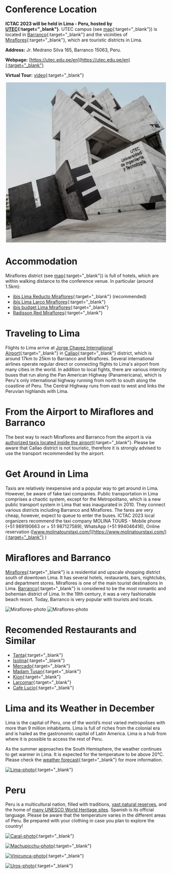 <!--  ---
layout: location
--- -->
# Conference Location

__ICTAC 2023 will be held in Lima - Peru, hosted by [UTEC](https://utec.edu.pe/en){:target="_blank"}__. UTEC campus (see [map](https://goo.gl/maps/VFgSSJTLk33kjpKo7){:target="_blank"}) is located in [Barranco](https://wikitravel.org/en/Lima/Barranco){:target="_blank"} and the vicinities of [Miraflores](https://wikitravel.org/en/Lima/Miraflores){:target="_blank"}, which are touristic districts in Lima.

__Address:__ Jr. Medrano Silva 165, Barranco 15063, Peru. 

__Webpage:__ [https://utec.edu.pe/en](https://utec.edu.pe/en){:target="_blank"}

__Virtual Tour:__ [video](https://recorridovirtual.utec.edu.pe/){:target="_blank"}

<p style="text-align:center;"> <img src="/assets/img/Campus_UTEC_Lima.jpg" alt="UTEC-photo" width="500" height="auto"> </p>

# Accommodation

Miraflores district (see [map](https://www.google.com/maps/search/Miraflores+Peru+hotels/){:target="_blank"}) is full of hotels, which are within walking distance to the conference venue. In particular (around 1.5km):
 - [ibis Lima Reducto Miraflores](https://all.accor.com/hotel/8729/index.en.shtml){:target="_blank"} (recommended)
 - [ibis Lima Larco Miraflores](https://all.accor.com/hotel/6971/index.en.shtml){:target="_blank"}
 - [ibis budget Lima Miraflores](https://all.accor.com/hotel/A8F5/index.en.shtml){:target="_blank"}
 - [Radisson Red Miraflores](https://www.choicehotels.com/peru/miraflores/radisson-red-hotels/pe005){:target="_blank"}

# Traveling to Lima

Flights to Lima arrive at [Jorge Chavez International Airport](https://www.lima-airport.com/en/){:target="_blank"} in [Callao](https://en.wikipedia.org/wiki/Callao){:target="_blank"} district, which is around 17km to 25km to Barranco and Miraflores. Several international airlines operate regular direct or connecting flights to Lima's airport from many cities in the world.
In addition to local fights, there are various intercity buses that run along the Pan American Highway (Panamericana), which is Peru's only international highway running from north to south along the coastline of Peru. The Central Highway runs from east to west and links the Peruvian highlands with Lima. 

# From the Airport to Miraflores and Barranco

The best way to reach Miraflores and Barranco from the airport is via [authorized taxis located inside the airport](https://www.lima-airport.com/en/cms/pasajeros/transport/taxis){:target="_blank"}. Please be aware that Callao district is not touristic, therefore it is strongly advised to use the transport recommended by the airport.

# Get Around in Lima

Taxis are relatively inexpensive and a popular way to get around in Lima. However, be aware of fake taxi companies. Public transportation in Lima comprises a chaotic system, except for the Metropolitano, which is a new public transport system in Lima that was inaugurated in 2010. They connect various districts including Barranco and Miraflores. The fares are very cheap, however, expect to queue to enter the buses. 
ICTAC 2023 local organizers recommend
the taxi company MOLINA TOURS - 
Mobile phone (+51 989190663    or      + 51 987127589),
WhatsApp (+51 994046416),
Online reservation ([www.molinatourstaxi.com/](https://www.molinatourstaxi.com/){:target="_blank"} )

# Miraflores and Barranco

[Miraflores](https://wikitravel.org/en/Lima/Miraflores){:target="_blank"} is a residential and upscale shopping district south of downtown Lima. It has several hotels, restaurants, bars, nightclubs, and department stores. Miraflores is one of the main tourist destinations in Lima. 
[Barranco](https://wikitravel.org/en/Lima/Barranco){:target="_blank"} is considered to be the most romantic and bohemian district of Lima. In the 19th century, it was a very fashionable beach resort. Today, Barranco is very popular with tourists and locals.

<img src="/assets/img/Lima-Moderna.jpg" alt="Miraflores-photo" width="450" height="auto">
<img src="/assets/img/Lima-Barranco.jpg" alt="Miraflores-photo" width="550" height="auto">

# Recomended Restaurants and Similar

- [Tanta](https://tantaperu.com/en/){:target="_blank"}
- [Isolina](https://isolina.pe/){:target="_blank"}
- [Mercado](https://www.mercado28.pe/mercado28miraflores){:target="_blank"}
- [Madam Tusan](https://www.madamtusan.com.pe/){:target="_blank"}
- [Kion](https://www.instagram.com/kionperuvianchineselima/){:target="_blank"}
- [Larcomar](https://www.larcomar.com/gastronomia?tipo=gastronomia){:target="_blank"}
- [Cafe Lucio](https://luciocaffe.com/){:target="_blank"}

# Lima and its Weather in December 

Lima is the capital of Peru, one of the world’s most varied metropolises with more than 9 million inhabitants. Lima is full of riches from the colonial era and is hailed as the gastronomic capital of Latin America. Lima is a hub from where it is possible to access the rest of Peru. 

As the summer approaches the South Hemisphere, the weather continues to get warmer in Lima. It is expected for the temperature to be above 20°C.
Please check the [weather forecast](https://www.accuweather.com/en/pe/lima/264120/december-weather/264120?year=2023){:target="_blank"} for more information.

[![Lima-photo](../../assets/img/Lima-Plaza-de-armas.jpg)](https://wikitravel.org/en/Lima){:target="_blank"}

# Peru

Peru is a multicultural nation, filled with traditions, [vast natural reserves](https://en.wikipedia.org/wiki/List_of_protected_areas_of_Peru), and the home of [many UNESCO World Heritage sites](https://en.wikipedia.org/wiki/List_of_World_Heritage_Sites_in_Peru). Spanish is its official language. Please be aware that the temperature varies in the different areas of Peru. Be prepared with your clothing in case you plan to explore the country!

[![Caral-photo](../../assets/img/Caral.jpg)](https://wikitravel.org/en/Caral){:target="_blank"}

[![Machupicchu-photo](../../assets/img/Machupicchu.jpg)](https://wikitravel.org/en/Machu_Picchu){:target="_blank"}

[![Vinicunca-photo](../../assets/img/Vinicunca.jpg)](https://wikitravel.org/en/Rainbow_Mountains){:target="_blank"}

[![Uros-photo](../../assets/img/Uros.jpg)](https://wikitravel.org/en/Uro_Islands){:target="_blank"}
